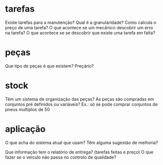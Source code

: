# tarefas
Existe tarefas para a manutenção?
Qual é a granularidade?
Como calcula o preço de uma tarefa?
O que acontece se um mecânico descobrir um erro na tarefa?
O que acontece se se descobrir que existe uma tarefa em falta?

# peças
Que tipo de peças é que existem? Preçário?

# stock
Têm um sistema de organização das peças?
As peças são compradas em conjuntos pré definidos ou variáveis? Ex.: só se pode comprar conjuntos de pneus multiplos de 50 

# aplicação
O que acha do sistema atual que usam?
Têm alguma sugestão de melhoria?

Que informação tem o relatório de entrega? (tarefas feitas e preço)
O que fazer se o veículo não passa no controlo de qualidade?